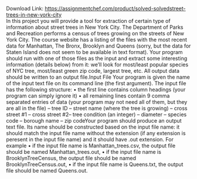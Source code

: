 Download Link: https://assignmentchef.com/product/solved-solvedstreet-trees-in-new-york-city
<br>
In this project you will provide a tool for extraction of certain type of information about street trees in New York City. The Department of Parks and Recreation performs a census of trees growing on the streets of New York City. The course website has a listing of the files with the most recent data for Manhattan, The Bronx, Brooklyn and Queens (sorry, but the data for Staten Island does not seem to be available in text format). Your program should run with one of those files as the input and extract some interesting information (details below) from it: we’ll look for most/least popular species of NYC tree, most/least green zip code, largest tree, etc. All output data should be written to an output file.Input File Your program is given the name of the input text file on its command line (the first argument). The input file has the following structure: • the first line contains column headings (your program can simply ignore it) • all remaining lines contain 9 comma separated entries of data (your program may not need all of them, but they are all in the file) – tree ID – street name (where the tree is growing) – cross street #1 – cross street #2– tree condition (an integer) – diameter – species code – borough name – zip codeYour program should produce an output text file. Its name should be constructed based on the input file name: it should match the input file name without the extension (if any extension is peresent in the input file name) and it should have .out extension. For example • if the input file name is Manhattan_trees.csv, the output file should be named Manhattan_trees.out, • if the input file name is BrooklynTreeCensus, the output file should be named BrooklynTreeCensus.out, • if the input file name is Queens.txt, the output file should be named Queens.out.